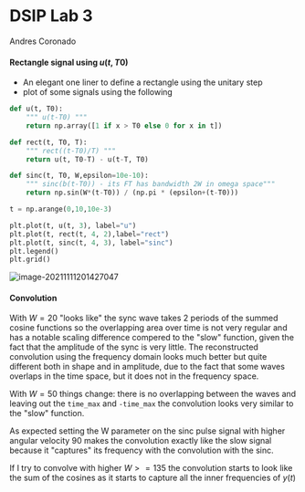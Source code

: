 # DSIP Lab 3

Andres Coronado



#### Rectangle signal using $u(t,T0)$

- An elegant one liner to define a rectangle using the unitary step 
- plot of some signals using the following

```python
def u(t, T0):
    """ u(t-T0) """
    return np.array([1 if x > T0 else 0 for x in t])

def rect(t, T0, T):
    """ rect((t-T0)/T) """
    return u(t, T0-T) - u(t-T, T0) 

def sinc(t, T0, W,epsilon=10e-10):
    """ sinc(b(t-T0)) - its FT has bandwidth 2W in omega space"""
    return np.sin(W*(t-T0)) / (np.pi * (epsilon+(t-T0)))

t = np.arange(0,10,10e-3) 

plt.plot(t, u(t, 3), label="u")
plt.plot(t, rect(t, 4, 2),label="rect")
plt.plot(t, sinc(t, 4, 3), label="sinc")
plt.legend()
plt.grid()
```

![image-20211111201427047](C:\Users\andres.coronado\AppData\Roaming\Typora\typora-user-images\image-20211111201427047.png)

#### Convolution

With $W = 20$ "looks like" the sync wave takes 2 periods of the summed cosine functions so the overlapping area over time is not very regular and has a notable scaling difference compered to the "slow" function, given the fact that the amplitude of the sync is very little. The reconstructed convolution using the frequency domain looks much better but quite different both in shape and in amplitude, due to the fact that some waves overlaps in the time space, but it does not in the frequency space. 

With $W = 50$ things change: there is no overlapping between the waves and leaving out the `time_max` and `-time_max` the convolution looks very similar to the "slow" function. 

As expected setting the W parameter on the sinc pulse signal with higher angular velocity 90 makes the convolution exactly like the slow signal because it "captures" its frequency with the convolution with the sinc. 

If I try to convolve with  higher $W >= 135$ the convolution starts to look like the sum of the cosines as it starts to capture all the inner frequencies of $y(t)$

















